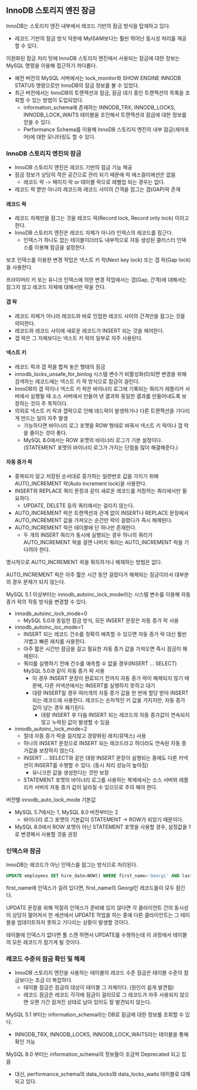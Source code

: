 ## InnoDB 스토리지 엔진 잠금
InnoDB는 스토리지 엔진 내부에서 레코드 기반의 잠금 방식을 탑재하고 있다.
- 레코드 기반의 잠금 방식 덕분에 MyISAM보다는 훨씬 뛰어난 동시성 처리를 제공할 수 있다.

이원화된 잠금 처리 탓에 InnoDB 스토리지 엔진에서 사용되는 잠금에 대한 정보는 MySQL 명령을 이용해 접근하기 까다롭다.
- 예전 버전의 MySQL 서버에서는 lock_monitor와 SHOW ENGINE INNODB STATUS 명령으로만 InnoDB의 잠금 정보를 볼 수 있었다.
- 최근 버전에서는 InnoDB의 트랜잭션과 잠금, 잠금 대기 중인 트랜잭션의 목록을 조회할 수 있는 방법이 도입되었다.
    - information_schema에 존재하는 INNODB_TRX, INNODB_LOCKS, INNODB_LOCK_WAITS 테이블을 조인해서 트랜잭션과 잠금에 대한 정보를 얻을 수 있다.
    - Performance Schema를 이용해 InnoDB 스토리지 엔진의 내부 잠금(세마포어)에 대한 모니터링도 할 수 있다.

### InnoDB 스토리지 엔진의 잠금
- InnoDB 스토리지 엔진은 레코드 기반의 잠금 기능 제공
- 잠금 정보가 상당히 작은 공간으로 관리 되기 때문에 락 에스컬리에션은 없음
    - 레코드 락 -> 페이지 락 or 테이블 락으로 레벨업 되는 경우는 없다.
- 레코드 락 뿐만 아니라 레코드와 레코드 사이의 간격을 잠그는 갭(GAP)락 존재

#### 레코드 락
- 레코드 자체만을 잠그는 것을 레코드 락(Record lock, Record only lock) 이라고 한다.
- InnoDB 스토리지 엔진은 레코드 자체가 아니라 인덱스의 레코드를 잠근다.
    - 인덱스가 하나도 없는 테이블이더라도 내부적으로 자동 생성된 클러스터 인덱스를 이용해 잠금을 설정한다.

보조 인덱스를 이용한 변경 작업은 넥스트 키 락(Next key lock) 또는 갭 락(Gap lock)을 사용한다.

프라이머리 키 또는 유니크 인덱스에 의한 변경 작업에서는 갭(Gap, 간격)에 대해서는 잠그지 않고 레코드 자체에 대해서만 락을 건다.

#### 갭 락
- 레코드 자체가 아니라 레코드와 바로 인접한 레코드 사이의 간격만을 잠그는 것을 의미한다.
- 레코드와 레코드 사이에 새로운 레코드가 INSERT 되는 것을 제어한다.
- 갭 락은 그 자체보다는 넥스트 키 락의 일부로 자주 사용된다.

#### 넥스트 키 
- 레코드 락과 갭 락을 합쳐 놓은 형태의 잠금
- innodb_locks_unsafe_for_binlog 시스템 변수가 비활성화(0)되면 변경을 위해 검색하는 레코드에는 넥스트 키 락 방식으로 잠금이 걸린다.
- InnoDB의 갭 락이나 넥스트 키 락은 바이너리 로그에 기록되는 쿼리가 레플리카 서버에서 실행될 때 소스 서버에서 만들어 낸 결과와 동일한 결과를 만들어내도록 보장하는 것이 주 목적이다.
- 의외로 넥스트 키 락과 갭락으로 인해 데드락이 발생하거나 다른 트랜잭션을 기다리게 만드는 일이 자주 발생
    - 가능하다면 바이너리 로그 포맷을 ROW 형태로 바꿔서 넥스트 키 락이나 갭 락을 줄이는 것이 좋다.
    - MySQL 8.0에서는 ROW 포맷의 바이너리 로그가 기본 설정이다.(STATEMENT 포맷의 바이너리 로그가 가지는 단점을 많이 해결해준다.)

#### 자동 증가 락
- 중복되지 않고 저장된 순서대로 증가하는 일련번호 값을 가지기 위해 AUTO_INCREMENT 락(Auto increment lock)을 사용한다.
- INSERT와 REPLACE 쿼리 문장과 같이 새로운 레코드를 저장하는 쿼리에서만 필요하다.
    - UPDATE, DELETE 등의 쿼리에서는 걸리지 않는다.
- AUTO_INCREMENT 락은 트랜잭션과 관계 없이 INSERT나 REPLACE 문장에서 AUTO_INCREMENT 값을 가져오는 순간만 락이 걸렸다가 즉시 해제된다.
- AUTO_INCREMENT 락은 테이블에 단 하나만 존재한다.
    - 두 개의 INSERT 쿼리가 동시에 실행되는 경우 하나의 쿼리가 AUTO_INCREMENT 락을 걸면 나머지 쿼리는 AUTO_INCREMENT 락을 기다려야 한다.

명시적으로 AUTO_INCREMENT 락을 획득하거나 해제하는 방법은 없다.

AUTO_INCREMENT 락은 아주 짧은 시간 동안 걸렸다가 해제되는 잠금이라서 대부분의 경우 문제가 되지 않는다.

MySQL 5.1 이상부터는 innodb_autoinc_lock_mode라는 시스템 변수를 이용해 자동 증가 락의 작동 방식을 변경할 수 있다.
- innodb_autoinc_lock_mode=0
    - MySQL 5.0과 동일한 잠금 방식, 모든 INSERT 문장은 자동 증가 락 사용
- innodb_autoinc_loc_mode=1
    - INSERT 되는 레코드 건수를 정확히 예측할 수 있으면 자동 증가 락 대신 훨씬 가볍고 빠른 래치를 사용한다.
    - 아주 짧은 시간만 잠금을 걸고 필요한 자동 증가 값을 가져오면 즉시 잠금이 해제된다.
    - 쿼리를 실행하기 전에 건수를 예측할 수 없을 경우(INSERT ... SELECT) MySQL 5.0과 같이 자동 증가 락 사용
        - 이 경우 INSERT 문장이 완료되기 전까지 자동 증가 락이 해제되지 않기 때문에, 다른 커넥션에서는 INSERT를 실행하지 못하고 대기
        - 대량 INSERT일 경우 여러개의 자동 증가 값을 한 번에 할당 받아 INSERT 되는 레코드에 사용한다. 레코드는 순차적인 키 값을 가지지만, 자동 증가 값이 남는 경우 폐기된다.
            - 대량 INSERT 후 다음 INSERT 되는 레코드의 자동 증가값이 연속되지 않고 누락된 값이 발생할 수 있음
- innodb_autoinc_lock_mode=2
    - 절대 자동 증가 락을 걸지않고 경량화된 래치(뮤텍스) 사용
    - 하나의 INSERT 문장으로 INSERT 되는 레코드라고 하더라도 연속된 자동 증가값을 보장하지 않는다.
    - INSERT ... SELECT와 같은 대량 INSERT 문장이 실행되는 중에도 다른 커넥션이 INSERT를 수행할 수 있다. (동시 처리 성능이 높아짐)
        - 유니크한 값을 생성한다는 것만 보장
    - STATEMENT 포맷의 바이너리 로그를 사용하는 복제에서는 소스 서버와 레플리카 서버의 자동 증가 값이 달라질 수 있으므로 주의 해야 한다.

버전별 innodb_auto_lock_mode 기본값
- MySQL 5.7에서는 1, MySQL 8.0 버전부터는 2
    - 바이너리 로그 포맷의 기본값이 STATEMENT -> ROW가 되었기 때문이다.
- MySQL 8.0에서 ROW 포맷이 아닌 STATEMENT 포맷을 사용할 경우, 설정값을 1로 변경해서 사용할 것을 권장

### 인덱스와 잠금
InnoDB는 레코드가 아닌 인덱스를 잠그는 방식으로 처리된다.

```sql
UPDATE employees SET hire_date=NOW() WHERE first_name='Georgi' AND last_name='Klassen';
```

first_name에 인덱스가 걸려 있다면, first_name의 Georgi인 레코드들이 모두 잠긴다.

UPDATE 문장을 위해 적절히 인덱스가 준비돼 있지 않다면 각 클라이언트 간의 동시성이 상당히 떨어져서 한 세션에서 UPDATE 작업을 하는 중에 다른 클라이언트는 그 테이블을 업데이트하지 못하고 기다리는 상황이 발생할 것이다.

테이블에 인덱스가 없다면 풀 스캔 하면서 UPDATE를 수행하는데 이 과정에서 테이블의 모든 레코드가 잠기게 될 것이다.

### 레코드 수준의 잠금 확인 및 해제
- InnoDB 스토리지 엔진을 사용하는 테이블의 레코드 수준 잠금은 테이블 수준의 잠금보다는 조금 더 복잡하다.
    - 테이블 잠금은 잠금의 대상이 테이블 그 자체이다. (원인이 쉽게 발견됨)
    - 레코드 잠금은 레코드 각각에 잠금이 걸리므로 그 레코드가 자주 사용되지 않으면 오랜 기간 잠겨진 상태로 남아 있어도 잘 발견되지 않는다.

MySQL 5.1 부터는 information_schema라는 DB로 잠금에 대한 정보를 조회할 수 있다.
- INNODB_TRX, INNODB_LOCKS, INNODB_LOCK_WAITS라는 테이블을 통해 확인 가능

MySQL 8.0 부터는 information_schema의 정보들이 조금씩 Deprecated 되고 있음
- 대신, performance_schema의 data_locks와 data_locks_waits 테이블로 대체되고 있다.